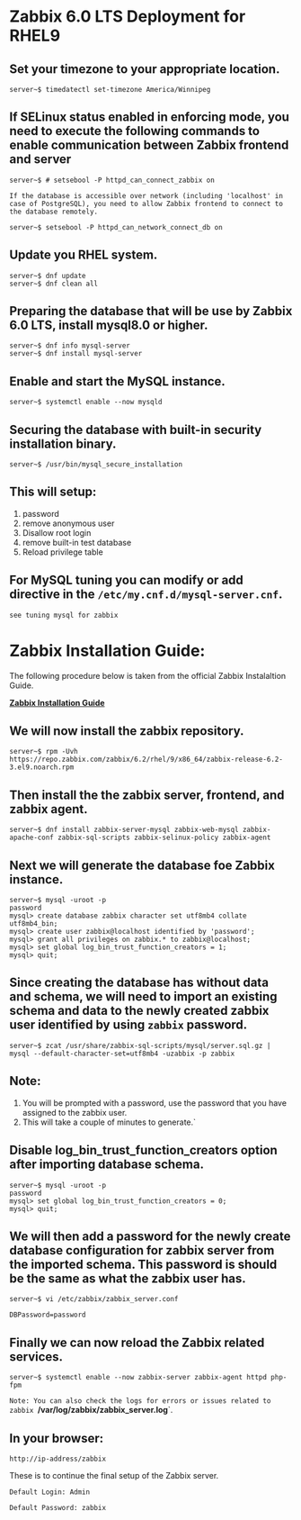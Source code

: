# Zabbix 6.0 LTS Deployment for RHEL9

## Set your timezone to your appropriate location.
```
server~$ timedatectl set-timezone America/Winnipeg
```
## If SELinux status enabled in enforcing mode, you need to execute the following commands to enable communication between Zabbix frontend and server
```
server~$ # setsebool -P httpd_can_connect_zabbix on 
```
`If the database is accessible over network (including 'localhost' in case of PostgreSQL), you need to allow Zabbix frontend to connect to the database remotely.` 
```
server~$ setsebool -P httpd_can_network_connect_db on
```

## Update you RHEL system.
```
server~$ dnf update
server~$ dnf clean all
```
## Preparing the database that will be use by Zabbix 6.0 LTS, install mysql8.0 or higher.
```
server~$ dnf info mysql-server
server~$ dnf install mysql-server
```
## Enable and start the MySQL instance.
```
server~$ systemctl enable --now mysqld
```

## Securing the database with built-in security installation binary.
```
server~$ /usr/bin/mysql_secure_installation
```
## This will setup:
1. password
2. remove anonymous user
3. Disallow root login
4. remove built-in test database
5. Reload privilege table

## For MySQL tuning you can modify or add directive in the **`/etc/my.cnf.d/mysql-server.cnf`**.
`see tuning mysql for zabbix`

# Zabbix Installation Guide:
The following procedure below is taken from the official Zabbix Instalaltion Guide.

[**Zabbix Installation Guide**](https://www.zabbix.com/download?zabbix=6.2&os_distribution=red_hat_enterprise_linux&os_version=9&components=server_frontend_agent&db=mysql&ws=apache)

## We will now install the zabbix repository.
```
server~$ rpm -Uvh https://repo.zabbix.com/zabbix/6.2/rhel/9/x86_64/zabbix-release-6.2-3.el9.noarch.rpm
```
## Then install the the zabbix server, frontend, and zabbix agent.
```
server~$ dnf install zabbix-server-mysql zabbix-web-mysql zabbix-apache-conf zabbix-sql-scripts zabbix-selinux-policy zabbix-agent
```
## Next we will generate the database foe Zabbix instance.
```
server~$ mysql -uroot -p
password
mysql> create database zabbix character set utf8mb4 collate utf8mb4_bin;
mysql> create user zabbix@localhost identified by 'password';
mysql> grant all privileges on zabbix.* to zabbix@localhost;
mysql> set global log_bin_trust_function_creators = 1;
mysql> quit;
```
## Since creating the database has without data and schema, we will need to import an existing schema and data to the newly created zabbix user identified by using `zabbix` password.
```
server~$ zcat /usr/share/zabbix-sql-scripts/mysql/server.sql.gz | mysql --default-character-set=utf8mb4 -uzabbix -p zabbix
```
## Note: 
1. You will be prompted with a password, use the password that you have assigned to the zabbix user.
1. This will take a couple of minutes to generate.`

## Disable log_bin_trust_function_creators option after importing database schema.
```
server~$ mysql -uroot -p
password
mysql> set global log_bin_trust_function_creators = 0;
mysql> quit; 
```

## We will then add a password for the newly create database configuration for zabbix server from the imported schema. This password is should be the same as what the zabbix user has.
```
server~$ vi /etc/zabbix/zabbix_server.conf

DBPassword=password
```
## Finally we can now reload the Zabbix related services.
```
server~$ systemctl enable --now zabbix-server zabbix-agent httpd php-fpm
```
`Note: You can also check the logs for errors or issues related to zabbix `**/var/log/zabbix/zabbix_server.log**`.

## In your browser: 
```
http://ip-address/zabbix
```
These is to continue the final setup of the Zabbix server.
```
Default Login: Admin

Default Password: zabbix
```